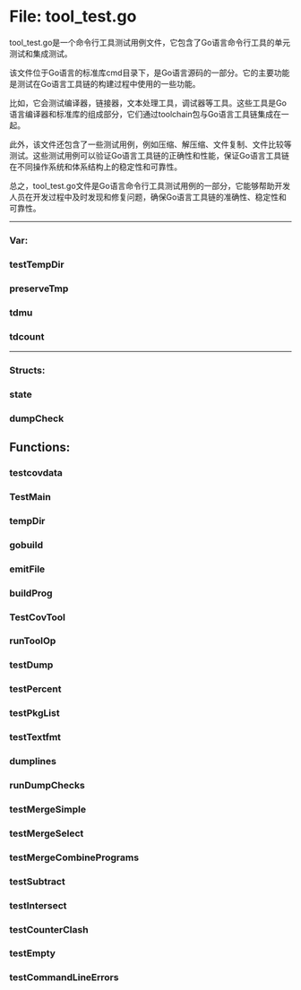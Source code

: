 # File: tool_test.go

tool_test.go是一个命令行工具测试用例文件，它包含了Go语言命令行工具的单元测试和集成测试。

该文件位于Go语言的标准库cmd目录下，是Go语言源码的一部分。它的主要功能是测试在Go语言工具链的构建过程中使用的一些功能。

比如，它会测试编译器，链接器，文本处理工具，调试器等工具。这些工具是Go语言编译器和标准库的组成部分，它们通过toolchain包与Go语言工具链集成在一起。

此外，该文件还包含了一些测试用例，例如压缩、解压缩、文件复制、文件比较等测试。这些测试用例可以验证Go语言工具链的正确性和性能，保证Go语言工具链在不同操作系统和体系结构上的稳定性和可靠性。

总之，tool_test.go文件是Go语言命令行工具测试用例的一部分，它能够帮助开发人员在开发过程中及时发现和修复问题，确保Go语言工具链的准确性、稳定性和可靠性。




---

### Var:

### testTempDir





### preserveTmp





### tdmu





### tdcount








---

### Structs:

### state





### dumpCheck





## Functions:

### testcovdata





### TestMain





### tempDir





### gobuild





### emitFile





### buildProg





### TestCovTool





### runToolOp





### testDump





### testPercent





### testPkgList





### testTextfmt





### dumplines





### runDumpChecks





### testMergeSimple





### testMergeSelect





### testMergeCombinePrograms





### testSubtract





### testIntersect





### testCounterClash





### testEmpty





### testCommandLineErrors





